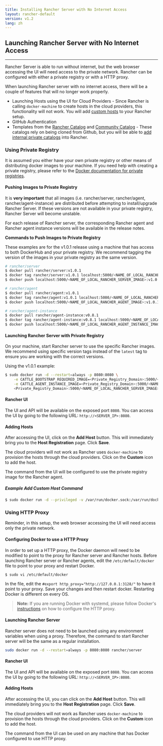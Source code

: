 ```yaml
---
title: Installing Rancher Server with No Internet Access
layout: rancher-default
version: v1.2
lang: zh
---
```


## Launching Rancher Server with No Internet Access
---

Rancher Server is able to run without internet, but the web browser accessing the UI will need access to the private network. Rancher can be configured with either a private registry or with a HTTP proxy.

When launching Rancher server with no internet access, there will be a couple of features that will no longer work properly.

* Launching Hosts using the UI for Cloud Providers - Since Rancher is calling `docker-machine` to create hosts in the cloud providers, this functionality will not work. You will add [custom hosts]({{site.baseurl}}/rancher/{{page.version}}/{{page.lang}}/hosts/custom/) to your Rancher setup.
* GitHub Authentication
* Templates from the [Rancher Catalog](https://github.com/rancher/rancher-catalog) and [Community Catalog](https://github.com/rancher/community-catalog) - These catalogs rely on being cloned from Github, but you will be able to [add internal private catalogs]({{site.baseurl}}/rancher/{{page.version}}/{{page.lang}}/catalog/private-catalogs) into Rancher.

### Using Private Registry

It is assumed you either have your own private registry or other means of distributing docker images to your machine. If you need help with creating a private registry, please refer to the [Docker documentation for private registries](https://docs.docker.com/registry/).

#### Pushing Images to Private Registry

It is **very important** that all images (i.e. rancher/server, rancher/agent, rancher/agent-instance) are distributed before attempting to install/upgrade Rancher Server. If these versions are not available in your private registry, Rancher Server will become unstable.

For each release of Rancher server, the corresponding Rancher agent and Rancher agent instance versions will be available in the release notes.

**Commands to Push Images to Private Registry**

These examples are for the v1.0.1 release using a machine that has access to both DockerHub and your private registry. We recommend tagging the version of the images in your private registry as the same version.

```bash
# rancher/server
$ docker pull rancher/server:v1.0.1
$ docker tag rancher/server:v1.0.1 localhost:5000/<NAME_OF_LOCAL_RANCHER_SERVER_IMAGE>:v1.0.1
$ docker push localhost:5000/<NAME_OF_LOCAL_RANCHER_SERVER_IMAGE>:v1.0.1

# rancher/agent
$ docker pull rancher/agent:v1.0.1
$ docker tag rancher/agent:v1.0.1 localhost:5000/<NAME_OF_LOCAL_RANCHER_AGENT_IMAGE>:v1.0.1
$ docker push localhost:5000/<NAME_OF_LOCAL_RANCHER_AGENT_IMAGE>:v1.0.1

# rancher/agent-instance
$ docker pull rancher/agent-instance:v0.8.1
$ docker tag rancher/agent-instance:v0.8.1 localhost:5000/<NAME_OF_LOCAL_RANCHER_AGENT_INSTANCE_IMAGE>:v0.8.1
$ docker push localhost:5000/<NAME_OF_LOCAL_RANCHER_AGENT_INSTANCE_IMAGE>:v0.8.1
```

#### Launching Rancher Server with Private Registry

On your machine, start Rancher server to use the specific Rancher images. We recommend using specific version tags instead of the `latest` tag to ensure you are working with the correct versions.

Using the v1.0.1 example:

```bash
$ sudo docker run -d --restart=always -p 8080:8080 \
    -e CATTLE_BOOTSTRAP_REQUIRED_IMAGE=<Private_Registry_Domain>:5000/<NAME_OF_LOCAL_RANCHER_AGENT_IMAGE>:v1.0.1 \
    -e CATTLE_AGENT_INSTANCE_IMAGE=<Private_Registry_Domain>:5000/<NAME_OF_LOCAL_RANCHER_AGENT_INSTANCE_IMAGE>:v0.8.1 \
    <Private_Registry_Domain>:5000/<NAME_OF_LOCAL_RANCHER_SERVER_IMAGE>:v1.0.1
```

#### Rancher UI

The UI and API will be available on the exposed port `8080`. You can access the UI by going to the following URL: `http://<SERVER_IP>:8080`.

#### Adding Hosts

After accessing the UI, click on the **Add Host** button. This will immediately bring you to the **Host Registration** page. Click **Save**.

The cloud providers will not work as Rancher uses `docker-machine` to provision the hosts through the cloud providers. Click on the **Custom** icon to add the host.

The command from the UI will be configured to use the private registry image for the Rancher agent.

##### Example Add Custom Host Command

```bash
$ sudo docker run -d --privileged -v /var/run/docker.sock:/var/run/docker.sock <Private_Registry_Domain>:5000/<NAME_OF_LOCAL_RANCHER_AGENT_IMAGE>:v1.0.1 http://<SERVER_IP>:8080/v1/scripts/<security_credentials>
```

### Using HTTP Proxy

Reminder, in this setup, the web browser accessing the UI will need access only the private network.

#### Configuring Docker to use a HTTP Proxy

In order to set up a HTTP proxy, the Docker daemon will need to be modified to point to the proxy for Rancher server and Rancher hosts. Before launching Rancher server or Rancher agents, edit the `/etc/default/docker` file to point to your proxy and restart Docker.

```bash
$ sudo vi /etc/default/docker
```

In the file, edit the `#export http_proxy="http://127.0.0.1:3128/"` to have it point to your proxy. Save your changes and then restart docker. Restarting Docker is different on every OS.

> **Note:** If you are running Docker with systemd, please follow Docker's [instructions](https://docs.docker.com/articles/systemd/#http-proxy) on how to configure the HTTP proxy.

#### Launching Rancher Server

Rancher server does not need to be launched using any environment variables when using a proxy. Therefore, the command to start Rancher server will be the same as a regular installation.

```bash
sudo docker run -d --restart=always -p 8080:8080 rancher/server
```

#### Rancher UI

The UI and API will be available on the exposed port `8080`. You can access the UI by going to the following URL: `http://<SERVER_IP>:8080`.

#### Adding Hosts

After accessing the UI, you can click on the **Add Host** button. This will immediately bring you to the **Host Registration** page. Click **Save**.

The cloud providers will not work as Rancher uses `docker-machine` to provision the hosts through the cloud providers. Click on the **Custom** icon to add the host.

The command from the UI can be used on any machine that has Docker configured to use HTTP proxy.

